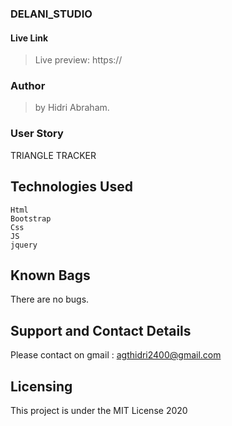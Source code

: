 ### DELANI_STUDIO


#### Live Link

> Live preview: https://


### Author 

> by Hidri Abraham.

### User Story 
TRIANGLE TRACKER



## Technologies Used 
   
    Html
    Bootstrap
    Css
    JS
    jquery


## Known Bags 
There are no bugs.

## Support and Contact Details
Please contact on gmail : agthidri2400@gmail.com


## Licensing 
This project is under the MIT License 2020